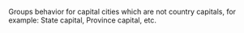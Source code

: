 Groups behavior for capital cities which are not country capitals, for example: State capital, Province capital, etc.
